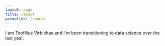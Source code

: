 ```yaml
---
layout: page
title: /about
permalink: /about/
---
```


I am Teofilius Virbickas and I'm been transitioning to data science over the last year. 
